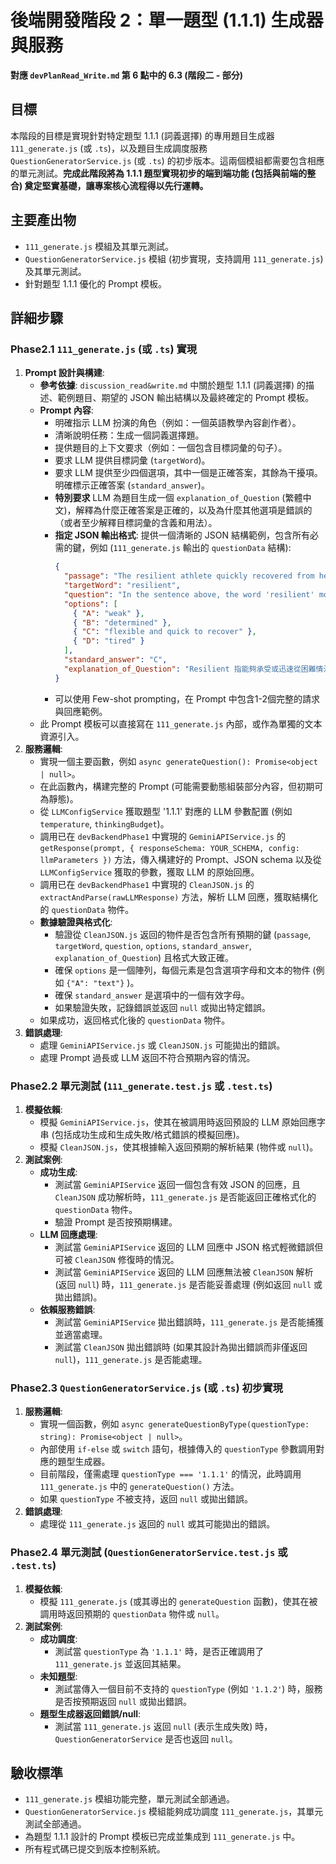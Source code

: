 # 後端開發階段 2：單一題型 (1.1.1) 生成器與服務

**對應 `devPlanRead_Write.md` 第 6 點中的 6.3 (階段二 - 部分)**

## 目標

本階段的目標是實現針對特定題型 1.1.1 (詞義選擇) 的專用題目生成器 `111_generate.js` (或 `.ts`)，以及題目生成調度服務 `QuestionGeneratorService.js` (或 `.ts`) 的初步版本。這兩個模組都需要包含相應的單元測試。**完成此階段將為 1.1.1 題型實現初步的端到端功能 (包括與前端的整合) 奠定堅實基礎，讓專案核心流程得以先行運轉。**

## 主要產出物

*   `111_generate.js` 模組及其單元測試。
*   `QuestionGeneratorService.js` 模組 (初步實現，支持調用 `111_generate.js`) 及其單元測試。
*   針對題型 1.1.1 優化的 Prompt 模板。

## 詳細步驟

### Phase2.1 `111_generate.js` (或 `.ts`) 實現
1.  **Prompt 設計與構建**:
    *   **參考依據**: `discussion_read&write.md` 中關於題型 1.1.1 (詞義選擇) 的描述、範例題目、期望的 JSON 輸出結構以及最終確定的 Prompt 模板。
    *   **Prompt 內容**:
        *   明確指示 LLM 扮演的角色（例如：一個英語教學內容創作者）。
        *   清晰說明任務：生成一個詞義選擇題。
        *   提供題目的上下文要求（例如：一個包含目標詞彙的句子）。
        *   要求 LLM 提供目標詞彙 (`targetWord`)。
        *   要求 LLM 提供至少四個選項，其中一個是正確答案，其餘為干擾項。明確標示正確答案 (`standard_answer`)。
        *   **特別要求** LLM 為題目生成一個 `explanation_of_Question` (繁體中文)，解釋為什麼正確答案是正確的，以及為什麼其他選項是錯誤的（或者至少解釋目標詞彙的含義和用法）。
        *   **指定 JSON 輸出格式**: 提供一個清晰的 JSON 結構範例，包含所有必需的鍵，例如 (`111_generate.js` 輸出的 `questionData` 結構):
            ```json
            {
              "passage": "The resilient athlete quickly recovered from her injury.",
              "targetWord": "resilient",
              "question": "In the sentence above, the word 'resilient' most nearly means:",
              "options": [
                { "A": "weak" },
                { "B": "determined" },
                { "C": "flexible and quick to recover" },
                { "D": "tired" }
              ],
              "standard_answer": "C",
              "explanation_of_Question": "Resilient 指能夠承受或迅速從困難情況中恢復。此處運動員能快速復原，顯示其高度彈性與復原力，因此選項 C 正確。選項 A「weak」意為虛弱，語意相反；選項 B「determined」僅表意志堅定，未涵蓋恢復力；選項 D「tired」表示疲倦，與原意無關。"
            }
            ```
        *   可以使用 Few-shot prompting，在 Prompt 中包含1-2個完整的請求與回應範例。
    *   此 Prompt 模板可以直接寫在 `111_generate.js` 內部，或作為單獨的文本資源引入。
2.  **服務邏輯**:
    *   實現一個主要函數，例如 `async generateQuestion(): Promise<object | null>`。
    *   在此函數內，構建完整的 Prompt (可能需要動態組裝部分內容，但初期可為靜態)。
    *   從 `LLMConfigService` 獲取題型 '1.1.1' 對應的 LLM 參數配置 (例如 `temperature`, `thinkingBudget`)。
    *   調用已在 `devBackendPhase1` 中實現的 `GeminiAPIService.js` 的 `getResponse(prompt, { responseSchema: YOUR_SCHEMA, config: llmParameters })` 方法，傳入構建好的 Prompt、JSON schema 以及從 `LLMConfigService` 獲取的參數，獲取 LLM 的原始回應。
    *   調用已在 `devBackendPhase1` 中實現的 `CleanJSON.js` 的 `extractAndParse(rawLLMResponse)` 方法，解析 LLM 回應，獲取結構化的 `questionData` 物件。
    *   **數據驗證與格式化**:
        *   驗證從 `CleanJSON.js` 返回的物件是否包含所有預期的鍵 (`passage`, `targetWord`, `question`, `options`, `standard_answer`, `explanation_of_Question`) 且格式大致正確。
        *   確保 `options` 是一個陣列，每個元素是包含選項字母和文本的物件 (例如 `{"A": "text"}` )。
        *   確保 `standard_answer` 是選項中的一個有效字母。
        *   如果驗證失敗，記錄錯誤並返回 `null` 或拋出特定錯誤。
    *   如果成功，返回格式化後的 `questionData` 物件。
3.  **錯誤處理**:
    *   處理 `GeminiAPIService.js` 或 `CleanJSON.js` 可能拋出的錯誤。
    *   處理 Prompt 過長或 LLM 返回不符合預期內容的情況。

### Phase2.2 單元測試 (`111_generate.test.js` 或 `.test.ts`)
1.  **模擬依賴**:
    *   模擬 `GeminiAPIService.js`，使其在被調用時返回預設的 LLM 原始回應字串 (包括成功生成和生成失敗/格式錯誤的模擬回應)。
    *   模擬 `CleanJSON.js`，使其根據輸入返回預期的解析結果 (物件或 `null`)。
2.  **測試案例**:
    *   **成功生成**:
        *   測試當 `GeminiAPIService` 返回一個包含有效 JSON 的回應，且 `CleanJSON` 成功解析時，`111_generate.js` 是否能返回正確格式化的 `questionData` 物件。
        *   驗證 Prompt 是否按預期構建。
    *   **LLM 回應處理**:
        *   測試當 `GeminiAPIService` 返回的 LLM 回應中 JSON 格式輕微錯誤但可被 `CleanJSON` 修復時的情況。
        *   測試當 `GeminiAPIService` 返回的 LLM 回應無法被 `CleanJSON` 解析 (返回 `null`) 時，`111_generate.js` 是否能妥善處理 (例如返回 `null` 或拋出錯誤)。
    *   **依賴服務錯誤**:
        *   測試當 `GeminiAPIService` 拋出錯誤時，`111_generate.js` 是否能捕獲並適當處理。
        *   測試當 `CleanJSON` 拋出錯誤時 (如果其設計為拋出錯誤而非僅返回 `null`)，`111_generate.js` 是否能處理。

### Phase2.3 `QuestionGeneratorService.js` (或 `.ts`) 初步實現
1.  **服務邏輯**:
    *   實現一個函數，例如 `async generateQuestionByType(questionType: string): Promise<object | null>`。
    *   內部使用 `if-else` 或 `switch` 語句，根據傳入的 `questionType` 參數調用對應的題型生成器。
    *   目前階段，僅需處理 `questionType === '1.1.1'` 的情況，此時調用 `111_generate.js` 中的 `generateQuestion()` 方法。
    *   如果 `questionType` 不被支持，返回 `null` 或拋出錯誤。
2.  **錯誤處理**:
    *   處理從 `111_generate.js` 返回的 `null` 或其可能拋出的錯誤。

### Phase2.4 單元測試 (`QuestionGeneratorService.test.js` 或 `.test.ts`)
1.  **模擬依賴**:
    *   模擬 `111_generate.js` (或其導出的 `generateQuestion` 函數)，使其在被調用時返回預期的 `questionData` 物件或 `null`。
2.  **測試案例**:
    *   **成功調度**:
        *   測試當 `questionType` 為 `'1.1.1'` 時，是否正確調用了 `111_generate.js` 並返回其結果。
    *   **未知題型**:
        *   測試當傳入一個目前不支持的 `questionType` (例如 `'1.1.2'`) 時，服務是否按預期返回 `null` 或拋出錯誤。
    *   **題型生成器返回錯誤/null**:
        *   測試當 `111_generate.js` 返回 `null` (表示生成失敗) 時，`QuestionGeneratorService` 是否也返回 `null`。

## 驗收標準

*   `111_generate.js` 模組功能完整，單元測試全部通過。
*   `QuestionGeneratorService.js` 模組能夠成功調度 `111_generate.js`，其單元測試全部通過。
*   為題型 1.1.1 設計的 Prompt 模板已完成並集成到 `111_generate.js` 中。
*   所有程式碼已提交到版本控制系統。 